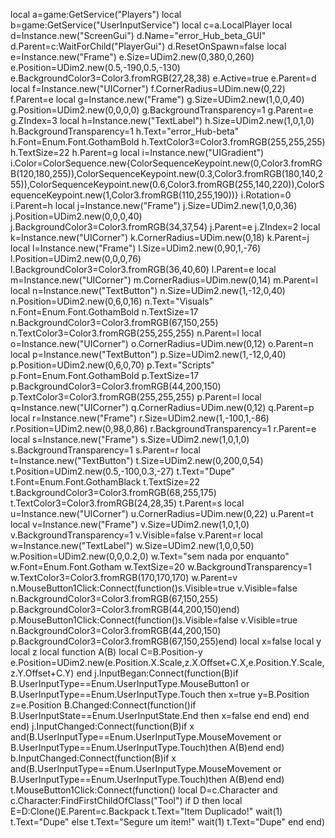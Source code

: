local a=game:GetService("Players") local b=game:GetService("UserInputService") local c=a.LocalPlayer
local d=Instance.new("ScreenGui") d.Name="error_Hub_beta_GUI" d.Parent=c:WaitForChild("PlayerGui") d.ResetOnSpawn=false
local e=Instance.new("Frame") e.Size=UDim2.new(0,380,0,260) e.Position=UDim2.new(0.5,-190,0.5,-130) e.BackgroundColor3=Color3.fromRGB(27,28,38) e.Active=true e.Parent=d
local f=Instance.new("UICorner") f.CornerRadius=UDim.new(0,22) f.Parent=e
local g=Instance.new("Frame") g.Size=UDim2.new(1,0,0,40) g.Position=UDim2.new(0,0,0,0) g.BackgroundTransparency=1 g.Parent=e g.ZIndex=3
local h=Instance.new("TextLabel") h.Size=UDim2.new(1,0,1,0) h.BackgroundTransparency=1 h.Text="error_Hub-beta" h.Font=Enum.Font.GothamBold h.TextColor3=Color3.fromRGB(255,255,255) h.TextSize=22 h.Parent=g
local i=Instance.new("UIGradient") i.Color=ColorSequence.new{ColorSequenceKeypoint.new(0,Color3.fromRGB(120,180,255)),ColorSequenceKeypoint.new(0.3,Color3.fromRGB(180,140,255)),ColorSequenceKeypoint.new(0.6,Color3.fromRGB(255,140,220)),ColorSequenceKeypoint.new(1,Color3.fromRGB(110,255,190))} i.Rotation=0 i.Parent=h
local j=Instance.new("Frame") j.Size=UDim2.new(1,0,0,36) j.Position=UDim2.new(0,0,0,40) j.BackgroundColor3=Color3.fromRGB(34,37,54) j.Parent=e j.ZIndex=2
local k=Instance.new("UICorner") k.CornerRadius=UDim.new(0,18) k.Parent=j
local l=Instance.new("Frame") l.Size=UDim2.new(0,90,1,-76) l.Position=UDim2.new(0,0,0,76) l.BackgroundColor3=Color3.fromRGB(36,40,60) l.Parent=e
local m=Instance.new("UICorner") m.CornerRadius=UDim.new(0,14) m.Parent=l
local n=Instance.new("TextButton") n.Size=UDim2.new(1,-12,0,40) n.Position=UDim2.new(0,6,0,16) n.Text="Visuals" n.Font=Enum.Font.GothamBold n.TextSize=17 n.BackgroundColor3=Color3.fromRGB(67,150,255) n.TextColor3=Color3.fromRGB(255,255,255) n.Parent=l
local o=Instance.new("UICorner") o.CornerRadius=UDim.new(0,12) o.Parent=n
local p=Instance.new("TextButton") p.Size=UDim2.new(1,-12,0,40) p.Position=UDim2.new(0,6,0,70) p.Text="Scripts" p.Font=Enum.Font.GothamBold p.TextSize=17 p.BackgroundColor3=Color3.fromRGB(44,200,150) p.TextColor3=Color3.fromRGB(255,255,255) p.Parent=l
local q=Instance.new("UICorner") q.CornerRadius=UDim.new(0,12) q.Parent=p
local r=Instance.new("Frame") r.Size=UDim2.new(1,-100,1,-86) r.Position=UDim2.new(0,98,0,86) r.BackgroundTransparency=1 r.Parent=e
local s=Instance.new("Frame") s.Size=UDim2.new(1,0,1,0) s.BackgroundTransparency=1 s.Parent=r
local t=Instance.new("TextButton") t.Size=UDim2.new(0,200,0,54) t.Position=UDim2.new(0.5,-100,0.3,-27) t.Text="Dupe" t.Font=Enum.Font.GothamBlack t.TextSize=22 t.BackgroundColor3=Color3.fromRGB(68,255,175) t.TextColor3=Color3.fromRGB(24,28,35) t.Parent=s
local u=Instance.new("UICorner") u.CornerRadius=UDim.new(0,22) u.Parent=t
local v=Instance.new("Frame") v.Size=UDim2.new(1,0,1,0) v.BackgroundTransparency=1 v.Visible=false v.Parent=r
local w=Instance.new("TextLabel") w.Size=UDim2.new(1,0,0,50) w.Position=UDim2.new(0,0,0.2,0) w.Text="sem nada por enquanto" w.Font=Enum.Font.Gotham w.TextSize=20 w.BackgroundTransparency=1 w.TextColor3=Color3.fromRGB(170,170,170) w.Parent=v
n.MouseButton1Click:Connect(function()s.Visible=true v.Visible=false n.BackgroundColor3=Color3.fromRGB(67,150,255) p.BackgroundColor3=Color3.fromRGB(44,200,150)end)
p.MouseButton1Click:Connect(function()s.Visible=false v.Visible=true n.BackgroundColor3=Color3.fromRGB(44,200,150) p.BackgroundColor3=Color3.fromRGB(67,150,255)end)
local x=false local y local z
local function A(B) local C=B.Position-y e.Position=UDim2.new(e.Position.X.Scale,z.X.Offset+C.X,e.Position.Y.Scale,z.Y.Offset+C.Y) end
j.InputBegan:Connect(function(B)if B.UserInputType==Enum.UserInputType.MouseButton1 or B.UserInputType==Enum.UserInputType.Touch then x=true y=B.Position z=e.Position B.Changed:Connect(function()if B.UserInputState==Enum.UserInputState.End then x=false end end) end end)
j.InputChanged:Connect(function(B)if x and(B.UserInputType==Enum.UserInputType.MouseMovement or B.UserInputType==Enum.UserInputType.Touch)then A(B)end end)
b.InputChanged:Connect(function(B)if x and(B.UserInputType==Enum.UserInputType.MouseMovement or B.UserInputType==Enum.UserInputType.Touch)then A(B)end end)
t.MouseButton1Click:Connect(function()
local D=c.Character and c.Character:FindFirstChildOfClass("Tool")
if D then local E=D:Clone()E.Parent=c.Backpack t.Text="Item Duplicado!" wait(1) t.Text="Dupe"
else t.Text="Segure um item!" wait(1) t.Text="Dupe" end end)

